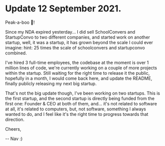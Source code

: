 # Update 12 September 2021.

Peak-a-boo 👻!

Since my NDA expired yesterday... I did sell SchoolConvers and StartupConvo to two different companies, and started work on another startup, well, it was a startup, it has grown beyond the scale I could ever imagine: hint: 25 times the scale of schoolconvers and startupconvo combined.

I've hired 3 full-time employees, the codebase at the moment is over 1 million lines of code, we're currently working on a couple of more projects within the startup. Still waiting for the right time to release it the public, hopefully in a month, I would come back here, and update the README, finally publicly releasing my next big startup.

That's not the big update though, I've been working on two startups. This is the first startup, and the second startup is directly being funded from the first one: Founder & CEO at both of them, and... it's not related to software at all, it's related to computers, but, not software, something I always wanted to do, and I feel like it's the right time to progress towards that direction.

Cheers,

-- Nav :)